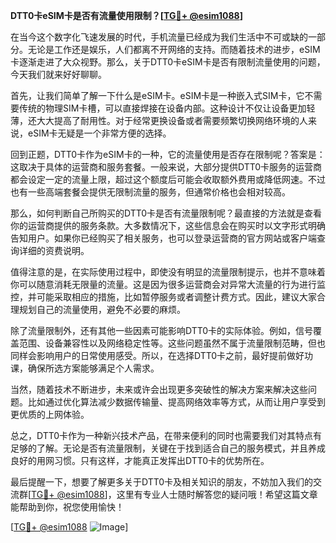 **DTT0卡eSIM卡是否有流量使用限制？[[TG💪+ @esim1088](https://t.me/s/esim1088)]**

在当今这个数字化飞速发展的时代，手机流量已经成为我们生活中不可或缺的一部分。无论是工作还是娱乐，人们都离不开网络的支持。而随着技术的进步，eSIM卡逐渐走进了大众视野。那么，关于DTT0卡eSIM卡是否有限制流量使用的问题，今天我们就来好好聊聊。

首先，让我们简单了解一下什么是eSIM卡。eSIM卡是一种嵌入式SIM卡，它不需要传统的物理SIM卡槽，可以直接焊接在设备内部。这种设计不仅让设备更加轻薄，还大大提高了耐用性。对于经常更换设备或者需要频繁切换网络环境的人来说，eSIM卡无疑是一个非常方便的选择。

回到正题，DTT0卡作为eSIM卡的一种，它的流量使用是否存在限制呢？答案是：这取决于具体的运营商和服务套餐。一般来说，大部分提供DTT0卡服务的运营商都会设定一定的流量上限，超过这个额度后可能会收取额外费用或降低网速。不过也有一些高端套餐会提供无限制流量的服务，但通常价格也会相对较高。

那么，如何判断自己所购买的DTT0卡是否有流量限制呢？最直接的方法就是查看你的运营商提供的服务条款。大多数情况下，这些信息会在购买时以文字形式明确告知用户。如果你已经购买了相关服务，也可以登录运营商的官方网站或客户端查询详细的资费说明。

值得注意的是，在实际使用过程中，即使没有明显的流量限制提示，也并不意味着你可以随意消耗无限量的流量。这是因为很多运营商会对异常大流量的行为进行监控，并可能采取相应的措施，比如暂停服务或者调整计费方式。因此，建议大家合理规划自己的流量使用，避免不必要的麻烦。

除了流量限制外，还有其他一些因素可能影响DTT0卡的实际体验。例如，信号覆盖范围、设备兼容性以及网络稳定性等。这些问题虽然不属于流量限制范畴，但也同样会影响用户的日常使用感受。所以，在选择DTT0卡之前，最好提前做好功课，确保所选方案能够满足个人需求。

当然，随着技术不断进步，未来或许会出现更多突破性的解决方案来解决这些问题。比如通过优化算法减少数据传输量、提高网络效率等方式，从而让用户享受到更优质的上网体验。

总之，DTT0卡作为一种新兴技术产品，在带来便利的同时也需要我们对其特点有足够的了解。无论是否有流量限制，关键在于找到适合自己的服务模式，并且养成良好的用网习惯。只有这样，才能真正发挥出DTT0卡的优势所在。

最后提醒一下，想要了解更多关于DTT0卡及相关知识的朋友，不妨加入我们的交流群[[TG💪+ @esim1088](https://t.me/s/esim1088)]，这里有专业人士随时解答您的疑问哦！希望这篇文章能帮助到你，祝您使用愉快！

[[TG💪+ @esim1088](https://t.me/s/esim1088) ![Image](https://i.postimg.cc/4NQfJmqS/Snipaste-2025-05-13-00-14-12.png)]